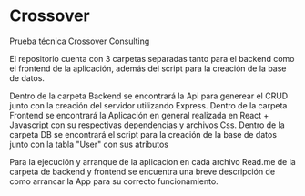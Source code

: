 # Crossover
Prueba técnica Crossover Consulting

El repositorio cuenta con 3 carpetas separadas tanto para el backend como el frontend de la aplicación, además del script para la creación de la base de datos.

Dentro de la carpeta Backend se encontrará la Api para generear el CRUD junto con la creación del servidor utilizando Express.
Dentro de la carpeta Frontend se encontrará la Aplicación en general realizada en React + Javascript con su respectivas dependencias y archivos Css.
Dentro de la carpeta DB se encontrará el script para la creación de la base de datos junto con la tabla "User" con sus atributos

Para la ejecución y arranque de la aplicacion en cada archivo Read.me de la carpeta de backend y frontend se encuentra una breve descripción de como arrancar la App para su correcto funcionamiento.
